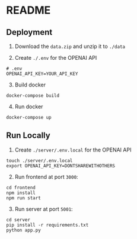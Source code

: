 # README

## Deployment
1. Download the `data.zip` and unzip it to `./data`

2. Create `./.env` for the OPENAI API

```
# .env
OPENAI_API_KEY=YOUR_API_KEY

```
3. Build docker
```
docker-compose build
```
4. Run docker
```
docker-compose up
```

## Run Locally
1. Create `./server/.env.local` for the OPENAI API

```
touch ./server/.env.local
export OPENAI_API_KEY=DONTSHAREWITHOTHERS
```

2. Run frontend at port `3000`:
```
cd frontend
npm install
npm run start
```

3. Run server at port `5001`:

```
cd server
pip install -r requirements.txt
python app.py
```
